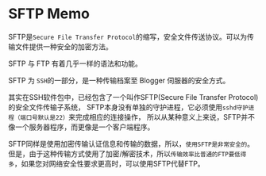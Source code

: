 # SFTP Memo


SFTP是`Secure File Transfer Protocol`的缩写，安全文件传送协议。可以为传输文件提供一种安全的加密方法。

SFTP 与 FTP 有着几乎一样的语法和功能。

SFTP 为 `SSH`的一部分，是一种传输档案至 Blogger 伺服器的安全方式。

其实在SSH软件包中，已经包含了一个叫作SFTP(Secure File Transfer Protocol)的安全文件传输子系统，
SFTP本身没有单独的守护进程，它必须使用`sshd守护进程（端口号默认是22）`来完成相应的连接操作，
所以从某种意义上来说，SFTP并不像一个服务器程序，而更像是一个客户端程序。

SFTP同样是使用加密传输认证信息和传输的数据，所以，`使用SFTP是非常安全的`。
但是，由于这种传输方式使用了加密/解密技术，所以`传输效率比普通的FTP要低得多`，如果您对网络安全性要求更高时，可以使用SFTP代替FTP。
